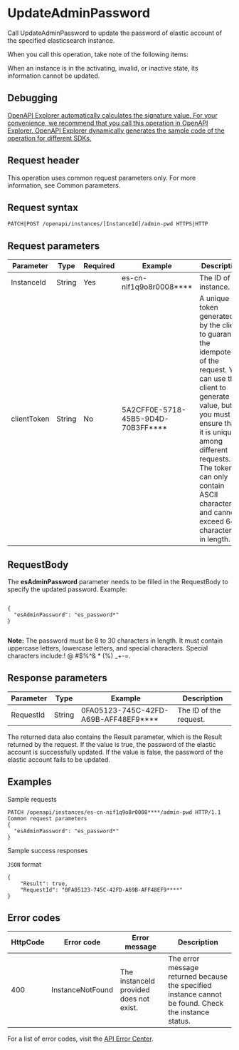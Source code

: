 # UpdateAdminPassword

Call UpdateAdminPassword to update the password of elastic account of the specified elasticsearch instance.

When you call this operation, take note of the following items:

When an instance is in the activating, invalid, or inactive state, its information cannot be updated.

## Debugging

[OpenAPI Explorer automatically calculates the signature value. For your convenience, we recommend that you call this operation in OpenAPI Explorer. OpenAPI Explorer dynamically generates the sample code of the operation for different SDKs.](https://api.aliyun.com/#product=elasticsearch&api=UpdateAdminPassword&type=ROA&version=2017-06-13)

## Request header

This operation uses common request parameters only. For more information, see Common parameters.

## Request syntax

```
PATCH|POST /openapi/instances/[InstanceId]/admin-pwd HTTPS|HTTP
```

## Request parameters

|Parameter|Type|Required|Example|Description|
|---------|----|--------|-------|-----------|
|InstanceId|String|Yes|es-cn-nif1q9o8r0008\*\*\*\*|The ID of the instance. |
|clientToken|String|No|5A2CFF0E-5718-45B5-9D4D-70B3FF\*\*\*\*|A unique token generated by the client to guarantee the idempotency of the request. You can use the client to generate the value, but you must ensure that it is unique among different requests. The token can only contain ASCII characters and cannot exceed 64 characters in length. |

## RequestBody

The **esAdminPassword** parameter needs to be filled in the RequestBody to specify the updated password. Example:

```

{
  "esAdminPassword": "es_password*"
}
            
```

**Note:** The password must be 8 to 30 characters in length. It must contain uppercase letters, lowercase letters, and special characters. Special characters include:! @ \#$%^& \* \(%\) \_+-=.

## Response parameters

|Parameter|Type|Example|Description|
|---------|----|-------|-----------|
|RequestId|String|0FA05123-745C-42FD-A69B-AFF48EF9\*\*\*\*|The ID of the request. |

The returned data also contains the Result parameter, which is the Result returned by the request. If the value is true, the password of the elastic account is successfully updated. If the value is false, the password of the elastic account fails to be updated.

## Examples

Sample requests

```
PATCH /openapi/instances/es-cn-nif1q9o8r0008****/admin-pwd HTTP/1.1
Common request parameters
{
  "esAdminPassword": "es_password*"
}
```

Sample success responses

`JSON` format

```
{
    "Result": true,
    "RequestId": "0FA05123-745C-42FD-A69B-AFF48EF9****"
}
```

## Error codes

|HttpCode|Error code|Error message|Description|
|--------|----------|-------------|-----------|
|400|InstanceNotFound|The instanceId provided does not exist.|The error message returned because the specified instance cannot be found. Check the instance status.|

For a list of error codes, visit the [API Error Center](https://error-center.alibabacloud.com/status/product/elasticsearch).


